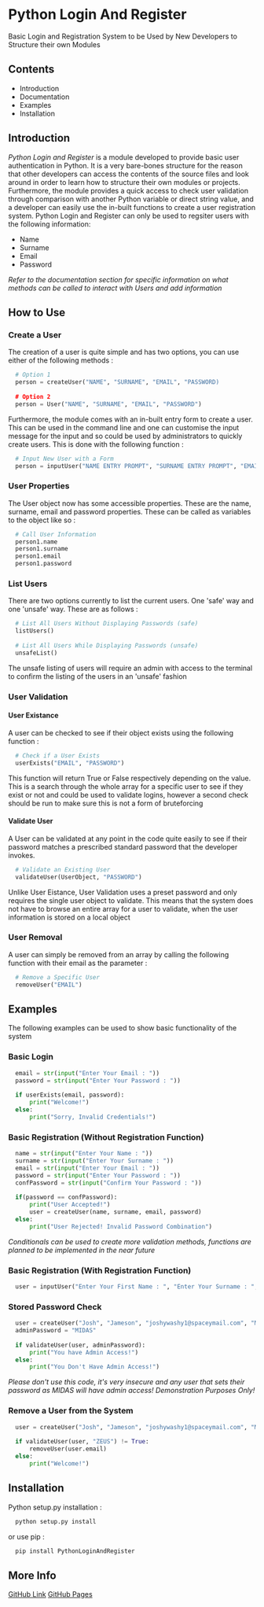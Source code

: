 # Python Login And Register
Basic Login and Registration System to be Used by New Developers to Structure their own Modules

## Contents
* Introduction
* Documentation
* Examples
* Installation

## Introduction
_Python Login and Register_ is a module developed to provide basic user authentication in Python. It is a very bare-bones structure for the reason that other developers can access the contents of the source files and look around in order to learn how to structure their own modules or projects. Furthermore, the module provides a quick access to check user validation through comparison with another Python variable or direct string value, and a developer can easily use the in-built functions to create a user registration system. Python Login and Register can only be used to regsiter users with the following information:

  * Name
  * Surname
  * Email
  * Password

_Refer to the documentation section for specific information on what methods can be called to interact with Users and add information_

## How to Use
### Create a User
The creation of a user is quite simple and has two options, you can use either of the following methods :

```python
  # Option 1
  person = createUser("NAME", "SURNAME", "EMAIL", "PASSWORD)
  
  # Option 2
  person = User("NAME", "SURNAME", "EMAIL", "PASSWORD")
```

Furthermore, the module comes with an in-built entry form to create a user. This can be used in the command line and one can customise the input message for the input and so could be used by administrators to quickly create users. This is done with the following function :

```python
  # Input New User with a Form
  person = inputUser("NAME ENTRY PROMPT", "SURNAME ENTRY PROMPT", "EMAIL ENTRY PROMPT", "PASSWORD ENTRY PROMPT")
```

### User Properties
The User object now has some accessible properties. These are the name, surname, email and password properties. These can be called as variables to the object like so :

```python
  # Call User Information
  person1.name
  person1.surname
  person1.email
  person1.password
```

### List Users
There are two options currently to list the current users. One 'safe' way and one 'unsafe' way. These are as follows :

```python
  # List All Users Without Displaying Passwords (safe)
  listUsers()
  
  # List All Users While Displaying Passwords (unsafe)
  unsafeList()
```

The unsafe listing of users will require an admin with access to the terminal to confirm the listing of the users in an 'unsafe' fashion

### User Validation
#### User Existance
A user can be checked to see if their object exists using the following function :

```python
  # Check if a User Exists
  userExists("EMAIL", "PASSWORD")
```

This function will return True or False respectively depending on the value. This is a search through the whole array for a specific user to see if they exist or not and could be used to validate logins, however a second check should be run to make sure this is not a form of bruteforcing

#### Validate User
A User can be validated at any point in the code quite easily to see if their password matches a prescribed standard password that the developer invokes.

```python
  # Validate an Existing User
  validateUser(UserObject, "PASSWORD")
```

Unlike User Eistance, User Validation uses a preset password and only requires the single user object to validate. This means that the system does not have to browse an entire array for a user to validate, when the user information is stored on a local object

### User Removal
A user can simply be removed from an array by calling the following function with their email as the parameter :

```python
  # Remove a Specific User
  removeUser("EMAIL")
```

## Examples
The following examples can be used to show basic functionality of the system

### Basic Login

```python
  email = str(input("Enter Your Email : "))
  password = str(input("Enter Your Password : "))
  
  if userExists(email, password):
      print("Welcome!")
  else:
      print("Sorry, Invalid Credentials!")
```

### Basic Registration (Without Registration Function)

```python
  name = str(input("Enter Your Name : "))
  surname = str(input("Enter Your Surname : "))
  email = str(input("Enter Your Email : "))
  password = str(input("Enter Your Password : "))
  confPassword = str(input("Confirm Your Password : "))
  
  if(password == confPassword):
      print("User Accepted!")
      user = createUser(name, surname, email, password)
  else:
      print("User Rejected! Invalid Password Combination")
```

_Conditionals can be used to create more validation methods, functions are planned to be implemented in the near future_

### Basic Registration (With Registration Function)

```python
  user = inputUser("Enter Your First Name : ", "Enter Your Surname : ", "Enter Your Email : ", "Enter Your Intended Password : ")
```

### Stored Password Check

```python
  user = createUser("Josh", "Jameson", "joshywashy1@spaceymail.com", "MIDAS")
  adminPassword = "MIDAS"
  
  if validateUser(user, adminPassword):
      print("You have Admin Access!")
  else:
      print("You Don't Have Admin Access!")
```

_Please don't use this code, it's very insecure and any user that sets their password as MIDAS will have admin access!_
_Demonstration Purposes Only!_

### Remove a User from the System

```python
  user = createUser("Josh", "Jameson", "joshywashy1@spaceymail.com", "MIDAS")
  
  if validateUser(user, "ZEUS") != True:
      removeUser(user.email)
  else:
      print("Welcome!")
```

## Installation
Python setup.py installation :

```bash
  python setup.py install
```

or use pip :

```bash
  pip install PythonLoginAndRegister
```

## More Info
[GitHub Link](https://github.com/coolhobo77/PythonLoginAndRegister/)
[GitHub Pages](https://coolhobo77.github.io/)
